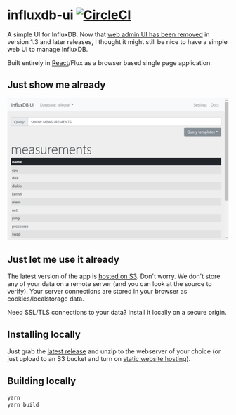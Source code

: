 # influxdb-ui [![CircleCI](https://circleci.com/gh/danesparza/influxdb-ui.svg?style=shield)](https://circleci.com/gh/danesparza/influxdb-ui)
A simple UI for InfluxDB.  Now that [web admin UI has been removed](https://docs.influxdata.com/influxdb/v1.3/administration/differences/#web-admin-ui-removal) in version 1.3 and later releases, I thought it might still be nice to have a simple web UI to manage InfluxDB.

Built entirely in [React](https://reactjs.org/)/Flux as a browser based single page application.  

## Just show me already

![Screenshot of influxui](influxui-screenshot.png?raw=true)

## Just let me use it already

The latest version of the app is [hosted on S3](http://influxui.s3-website-us-east-1.amazonaws.com/#/).  Don't worry.  We don't store any of your data on a remote server (and you can look at the source to verify).  Your server connections are stored in your browser as cookies/localstorage data.  

Need SSL/TLS connections to your data?  Install it locally on a secure origin.

## Installing locally

Just grab the [latest release](https://github.com/danesparza/influxdb-ui/releases/latest) and unzip to the webserver of your choice (or just upload to an S3 bucket and turn on [static website hosting](http://docs.aws.amazon.com/AmazonS3/latest/dev/WebsiteHosting.html)).

## Building locally
```
yarn
yarn build
```
